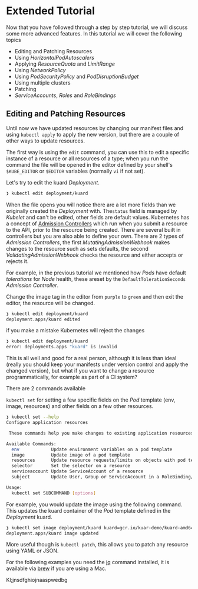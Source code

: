# Extended Tutorial

Now that you have followed through a step by step tutorial, we will discuss some more advanced features. In this 
tutorial we will cover the following topics

- Editing and Patching Resources
- Using *HorizontalPodAutoscalers*
- Applying *ResourceQuota* and *LimitRange*
- Using *NetworkPolicy*
- Using *PodSecurityPolicy* and *PodDisruptionBudget*
- Using multiple clusters
- Patching
- *ServiceAccounts*, *Roles* and *RoleBindings*

## Editing and Patching Resources

Until now we have updated resources by changing our manifest files and using `kubectl apply` to apply the new version, but there are a couple of other ways to update resources.

The first way is using the `edit` command, you can use this to edit a specific instance of a resource or all resources of a type; when you run the command the file will be opened in the editor defined by your shell's `$KUBE_EDITOR` or `$EDITOR` variables (normally `vi` if not set).

Let's try to edit the kuard *Deployment*.

```bash
❯ kubectl edit deployment/kuard
```

When the file opens you will notice there are a lot more fields than we originally created the *Deployment* with. The`status` field is managed by *Kubelet* and can't be edited, other fields are default values. Kubernetes has a concept of [Admission Controllers](https://kubernetes.io/docs/reference/access-authn-authz/admission-controllers/) which run when you submit a resource to the API, prior to the resource being created. There are several built in controllers but you are also able to define your own. There are 2 types of *Admission Controllers*, the first *MutatingAdmissionWebhook* makes changes to the resource such as sets defaults, the second *ValidatingAdmissionWebhook* checks the resource and either accepts or rejects it.

For example, in the previous tutorial we mentioned how *Pods* have default *tolerations* for *Node* health, these areset by the `DefaultTolerationSeconds` *Admission Controller*.

Change the image tag in the editor from `purple` to `green` and then exit the editor, the resource will be changed.

```bash
❯ kubectl edit deployment/kuard
deployment.apps/kuard edited
```

if you make a mistake Kubernetes will reject the changes

```bash
❯ kubectl edit deployment/kuard
error: deployments.apps "kuard" is invalid
```

This is all well and good for a real person, although it is less than ideal (really you should keep your manifests under version control and apply the changed version), but what if you want to change a resource programmatically, for example as part of a CI system?

There are 2 commands available

`kubectl set` for setting a few specific fields on the *Pod* template (env, image, resources) and other fields on a few other resources.

```bash
❯ kubectl set --help
Configure application resources

 These commands help you make changes to existing application resources.

Available Commands:
  env            Update environment variables on a pod template
  image          Update image of a pod template
  resources      Update resource requests/limits on objects with pod templates
  selector       Set the selector on a resource
  serviceaccount Update ServiceAccount of a resource
  subject        Update User, Group or ServiceAccount in a RoleBinding/ClusterRoleBinding

Usage:
  kubectl set SUBCOMMAND [options]
```

For example, you would update the image using the following command. This updates the kuard container of the *Pod* template defined in the *Deployment* kuard.

```bash
❯ kubectl set image deployment/kuard kuard=gcr.io/kuar-demo/kuard-amd64:blue
deployment.apps/kuard image updated
```

More useful though is `kubectl patch`, this allows you to patch any resource using YAML or JSON. 

For the following examples you need the [jq](https://stedolan.github.io/jq/) command installed, it is available via [brew](https://brew.sh) if you are using a Mac.

Kl;jnsdfghiojnaaspwedbg